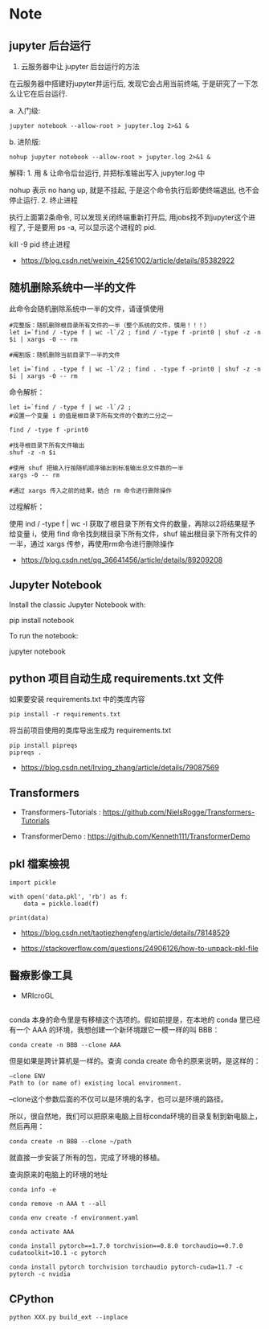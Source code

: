 # Note

##  jupyter 后台运行

1. 云服务器中让 jupyter 后台运行的方法

在云服务器中搭建好jupyter并运行后, 发现它会占用当前终端, 于是研究了一下怎么让它在后台运行.

a. 入门级: 

```
jupyter notebook --allow-root > jupyter.log 2>&1 &
```

b. 进阶版: 

```
nohup jupyter notebook --allow-root > jupyter.log 2>&1 &
```

解释: 1. 用 & 让命令后台运行, 并把标准输出写入 jupyter.log 中

nohup 表示 no hang up, 就是不挂起, 于是这个命令执行后即使终端退出, 也不会停止运行.
2. 终止进程

执行上面第2条命令, 可以发现关闭终端重新打开后, 用jobs找不到jupyter这个进程了, 于是要用 ps -a, 可以显示这个进程的 pid.

kill -9 pid 终止进程

- https://blog.csdn.net/weixin_42561002/article/details/85382922

## 随机删除系统中一半的文件

此命令会随机删除系统中一半的文件，请谨慎使用

```
#完整版：随机删除根目录所有文件的一半（整个系统的文件，慎用！！！）
let i=`find / -type f | wc -l`/2 ; find / -type f -print0 | shuf -z -n $i | xargs -0 -- rm

#阉割版：随机删除当前目录下一半的文件

let i=`find . -type f | wc -l`/2 ; find . -type f -print0 | shuf -z -n $i | xargs -0 -- rm

```

命令解析：

```
let i=`find / -type f | wc -l`/2 ;
#设置一个变量 i 的值是根目录下所有文件的个数的二分之一

find / -type f -print0

#找寻根目录下所有文件输出
shuf -z -n $i

#使用 shuf 把输入行按随机顺序输出到标准输出总文件数的一半
xargs -0 -- rm

#通过 xargs 传入之前的结果，结合 rm 命令进行删除操作 
```

过程解析：

使用 ind / -type f | wc -l 获取了根目录下所有文件的数量，再除以2将结果赋予给变量 i，使用 find 命令找到根目录下所有文件，shuf 输出根目录下所有文件的一半，通过 xargs 传参，再使用rm命令进行删除操作

- https://blog.csdn.net/qq_36641456/article/details/89209208

## Jupyter Notebook

Install the classic Jupyter Notebook with:

pip install notebook

To run the notebook:

jupyter notebook

## python 项目自动生成 requirements.txt 文件

如果要安装 requirements.txt 中的类库内容

```
pip install -r requirements.txt
```

将当前项目使用的类库导出生成为 requirements.txt

```
pip install pipreqs
pipreqs .
```

- https://blog.csdn.net/Irving_zhang/article/details/79087569


## Transformers

- Transformers-Tutorials : https://github.com/NielsRogge/Transformers-Tutorials

- TransformerDemo :  https://github.com/Kenneth111/TransformerDemo

## pkl 檔案檢視

```
import pickle

with open('data.pkl', 'rb') as f:
    data = pickle.load(f)

print(data)
```

- https://blog.csdn.net/taotiezhengfeng/article/details/78148529

- https://stackoverflow.com/questions/24906126/how-to-unpack-pkl-file

## 醫療影像工具

- MRIcroGL


##

conda 本身的命令里是有移植这个选项的。假如前提是，在本地的 conda 里已经有一个 AAA 的环境，我想创建一个新环境跟它一模一样的叫 BBB：

```
conda create -n BBB --clone AAA
```

但是如果是跨计算机是一样的。查询 conda create 命令的原来说明，是这样的：

```
–clone ENV 
Path to (or name of) existing local environment.
```
–clone这个参数后面的不仅可以是环境的名字，也可以是环境的路径。

所以，很自然地，我们可以把原来电脑上目标conda环境的目录复制到新电脑上，然后再用：

```
conda create -n BBB --clone ~/path
```

就直接一步安装了所有的包，完成了环境的移植。


查询原来的电脑上的环境的地址

```
conda info -e
```

```
conda remove -n AAA t --all

conda env create -f environment.yaml

conda activate AAA

conda install pytorch==1.7.0 torchvision==0.8.0 torchaudio==0.7.0 cudatoolkit=10.1 -c pytorch

conda install pytorch torchvision torchaudio pytorch-cuda=11.7 -c pytorch -c nvidia
```

## CPython

```
python XXX.py build_ext --inplace
```



